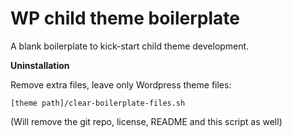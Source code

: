# WP child theme boilerplate

A blank boilerplate to kick-start child theme development.

**Uninstallation**

Remove extra files, leave only Wordpress theme files:

`[theme path]/clear-boilerplate-files.sh`

(Will remove the git repo, license, README and this script as well) 